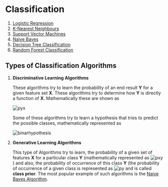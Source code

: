 # Classification

1. [Logistic Regression](Logistic%20Regression.md)
2. [K-Nearest Neighbours](KNN.md)
3. [Support Vector Machines](Support%20Vector%20Machines.md)
4. [Naive Bayes](Naive%20Bayes.md)
5. [Decision Tree Classification](Decision%20Tree.md)
6. [Random Forest Classification](Random%20Forest.md)

## Types of Classification Algorithms

1. **Discriminative Learning Algorithms** 
	
	These algorithms try to learn the probability of an end result **Y** for a given feature set **X**. These algorithms try to determine how **Y** is directly a function of **X**. Mathematically these are shown as 
	
	![pyx](http://mathurl.com/cqd6fro.png)
	
	Some of these algorithms try to learn a hypothesis that tries to predict the possible classes, mathematically represented as 
	
	![binarhypothesis](http://mathurl.com/ya46sgrc.png)
	
2. **Generative Learning Algorithms**

	This type of Algorithms try to learn, the probability of a given set of features **X** for a particular class **Y** (mathematically represented as ![pxy](http://mathurl.com/bwse6yv.png)) and also, the probability of occurrence of this class **Y** (the probability of occurrence of a given class is represented as ![py](http://mathurl.com/byg852g.png) and is called **class prior**. The most popular example of such algorithms is the [Naive Bayes Algorithm](Naive%20Bayes.md).